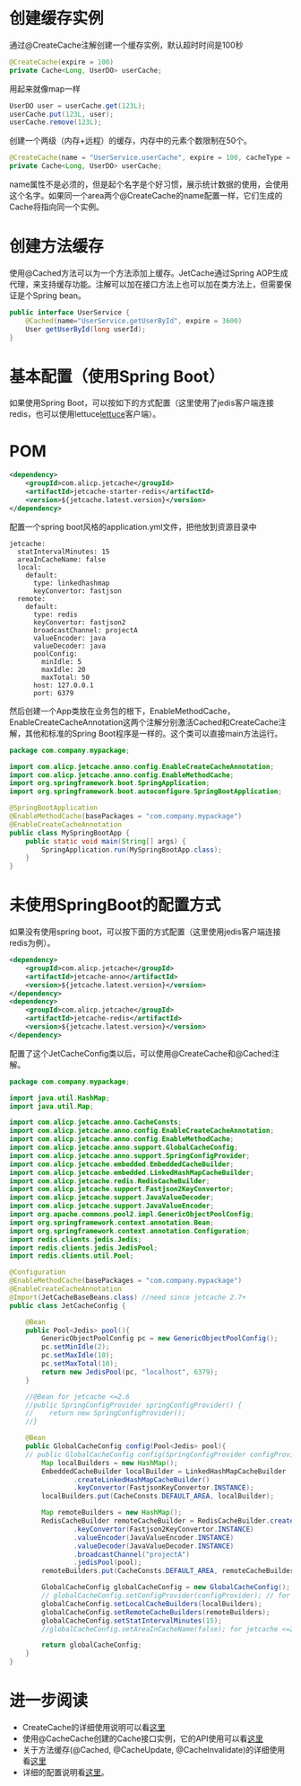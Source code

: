 
# 创建缓存实例
通过@CreateCache注解创建一个缓存实例，默认超时时间是100秒
```java
@CreateCache(expire = 100)
private Cache<Long, UserDO> userCache;
```
用起来就像map一样
```java
UserDO user = userCache.get(123L);
userCache.put(123L, user);
userCache.remove(123L);
```

创建一个两级（内存+远程）的缓存，内存中的元素个数限制在50个。
```java
@CreateCache(name = "UserService.userCache", expire = 100, cacheType = CacheType.BOTH, localLimit = 50)
private Cache<Long, UserDO> userCache;
```
name属性不是必须的，但是起个名字是个好习惯，展示统计数据的使用，会使用这个名字。如果同一个area两个@CreateCache的name配置一样，它们生成的Cache将指向同一个实例。

# 创建方法缓存
使用@Cached方法可以为一个方法添加上缓存。JetCache通过Spring AOP生成代理，来支持缓存功能。注解可以加在接口方法上也可以加在类方法上，但需要保证是个Spring bean。
```java
public interface UserService {
    @Cached(name="UserService.getUserById", expire = 3600)
    User getUserById(long userId);
}
```

# 基本配置（使用Spring Boot）

如果使用Spring Boot，可以按如下的方式配置（这里使用了jedis客户端连接redis，也可以使用lettuce[lettuce](RedisWithLettuce.md)客户端）。
# POM
```xml
<dependency>
    <groupId>com.alicp.jetcache</groupId>
    <artifactId>jetcache-starter-redis</artifactId>
    <version>${jetcache.latest.version}</version>
</dependency>
```
配置一个spring boot风格的application.yml文件，把他放到资源目录中
```
jetcache:
  statIntervalMinutes: 15
  areaInCacheName: false
  local:
    default:
      type: linkedhashmap
      keyConvertor: fastjson
  remote:
    default:
      type: redis
      keyConvertor: fastjson2
      broadcastChannel: projectA
      valueEncoder: java
      valueDecoder: java
      poolConfig:
        minIdle: 5
        maxIdle: 20
        maxTotal: 50
      host: 127.0.0.1
      port: 6379
```
然后创建一个App类放在业务包的根下，EnableMethodCache，EnableCreateCacheAnnotation这两个注解分别激活Cached和CreateCache注解，其他和标准的Spring Boot程序是一样的。这个类可以直接main方法运行。
```java
package com.company.mypackage;

import com.alicp.jetcache.anno.config.EnableCreateCacheAnnotation;
import com.alicp.jetcache.anno.config.EnableMethodCache;
import org.springframework.boot.SpringApplication;
import org.springframework.boot.autoconfigure.SpringBootApplication;

@SpringBootApplication
@EnableMethodCache(basePackages = "com.company.mypackage")
@EnableCreateCacheAnnotation
public class MySpringBootApp {
    public static void main(String[] args) {
        SpringApplication.run(MySpringBootApp.class);
    }
}

```

# 未使用SpringBoot的配置方式
如果没有使用spring boot，可以按下面的方式配置（这里使用jedis客户端连接redis为例）。
```xml
<dependency>
    <groupId>com.alicp.jetcache</groupId>
    <artifactId>jetcache-anno</artifactId>
    <version>${jetcache.latest.version}</version>
</dependency>
<dependency>
    <groupId>com.alicp.jetcache</groupId>
    <artifactId>jetcache-redis</artifactId>
    <version>${jetcache.latest.version}</version>
</dependency>
```
配置了这个JetCacheConfig类以后，可以使用@CreateCache和@Cached注解。
```java
package com.company.mypackage;

import java.util.HashMap;
import java.util.Map;

import com.alicp.jetcache.anno.CacheConsts;
import com.alicp.jetcache.anno.config.EnableCreateCacheAnnotation;
import com.alicp.jetcache.anno.config.EnableMethodCache;
import com.alicp.jetcache.anno.support.GlobalCacheConfig;
import com.alicp.jetcache.anno.support.SpringConfigProvider;
import com.alicp.jetcache.embedded.EmbeddedCacheBuilder;
import com.alicp.jetcache.embedded.LinkedHashMapCacheBuilder;
import com.alicp.jetcache.redis.RedisCacheBuilder;
import com.alicp.jetcache.support.Fastjson2KeyConvertor;
import com.alicp.jetcache.support.JavaValueDecoder;
import com.alicp.jetcache.support.JavaValueEncoder;
import org.apache.commons.pool2.impl.GenericObjectPoolConfig;
import org.springframework.context.annotation.Bean;
import org.springframework.context.annotation.Configuration;
import redis.clients.jedis.Jedis;
import redis.clients.jedis.JedisPool;
import redis.clients.util.Pool;

@Configuration
@EnableMethodCache(basePackages = "com.company.mypackage")
@EnableCreateCacheAnnotation
@Import(JetCacheBaseBeans.class) //need since jetcache 2.7+
public class JetCacheConfig {

    @Bean
    public Pool<Jedis> pool(){
        GenericObjectPoolConfig pc = new GenericObjectPoolConfig();
        pc.setMinIdle(2);
        pc.setMaxIdle(10);
        pc.setMaxTotal(10);
        return new JedisPool(pc, "localhost", 6379);
    }

    //@Bean for jetcache <=2.6 
    //public SpringConfigProvider springConfigProvider() {
    //    return new SpringConfigProvider();
    //}

    @Bean
    public GlobalCacheConfig config(Pool<Jedis> pool){
    // public GlobalCacheConfig config(SpringConfigProvider configProvider, Pool<Jedis> pool){ // for jetcache <=2.5 
        Map localBuilders = new HashMap();
        EmbeddedCacheBuilder localBuilder = LinkedHashMapCacheBuilder
                .createLinkedHashMapCacheBuilder()
                .keyConvertor(FastjsonKeyConvertor.INSTANCE);
        localBuilders.put(CacheConsts.DEFAULT_AREA, localBuilder);

        Map remoteBuilders = new HashMap();
        RedisCacheBuilder remoteCacheBuilder = RedisCacheBuilder.createRedisCacheBuilder()
                .keyConvertor(Fastjson2KeyConvertor.INSTANCE)
                .valueEncoder(JavaValueEncoder.INSTANCE)
                .valueDecoder(JavaValueDecoder.INSTANCE)
                .broadcastChannel("projectA")
                .jedisPool(pool);
        remoteBuilders.put(CacheConsts.DEFAULT_AREA, remoteCacheBuilder);

        GlobalCacheConfig globalCacheConfig = new GlobalCacheConfig();
        // globalCacheConfig.setConfigProvider(configProvider); // for jetcache <= 2.5
        globalCacheConfig.setLocalCacheBuilders(localBuilders);
        globalCacheConfig.setRemoteCacheBuilders(remoteBuilders);
        globalCacheConfig.setStatIntervalMinutes(15);
        //globalCacheConfig.setAreaInCacheName(false); for jetcache <=2.6 

        return globalCacheConfig;
    }
}

```

# 进一步阅读
* CreateCache的详细使用说明可以看[这里](CreateCache.md)
* 使用@CacheCache创建的Cache接口实例，它的API使用可以看[这里](CacheAPI.md)
* 关于方法缓存(@Cached, @CacheUpdate, @CacheInvalidate)的详细使用看[这里](MethodCache.md)
* 详细的配置说明看[这里](Config.md)。